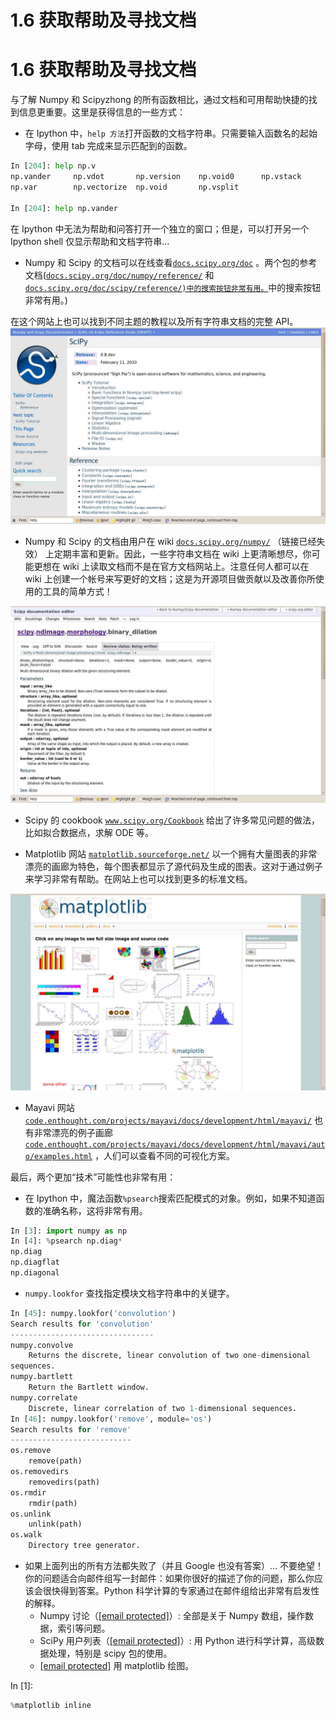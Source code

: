 # 1.6 获取帮助及寻找文档

# 1.6 获取帮助及寻找文档

与了解 Numpy 和 Scipyzhong 的所有函数相比，通过文档和可用帮助快捷的找到信息更重要。这里是获得信息的一些方式：

*   在 Ipython 中，`help 方法`打开函数的文档字符串。只需要输入函数名的起始字母，使用 tab 完成来显示匹配到的函数。

```py
In [204]: help np.v
np.vander     np.vdot       np.version    np.void0      np.vstack
np.var        np.vectorize  np.void       np.vsplit

In [204]: help np.vander 
```

在 Ipython 中无法为帮助和问答打开一个独立的窗口；但是，可以打开另一个 Ipython shell 仅显示帮助和文档字符串...

*   Numpy 和 Scipy 的文档可以在线查看[`docs.scipy.org/doc`](http://docs.scipy.org/doc) 。两个包的参考文档([`docs.scipy.org/doc/numpy/reference/`](http://docs.scipy.org/doc/numpy/reference/) 和 [`docs.scipy.org/doc/scipy/reference/)中的搜索按钮非常有用。`](http://docs.scipy.org/doc/scipy/reference/)中的搜索按钮非常有用。)

在这个网站上也可以找到不同主题的教程以及所有字符串文档的完整 API。 ![](img/85790dcc.jpg)

*   Numpy 和 Scipy 的文档由用户在 wiki [`docs.scipy.org/numpy/`](http://docs.scipy.org/numpy/) （链接已经失效） 上定期丰富和更新。因此，一些字符串文档在 wiki 上更清晰想尽，你可能更想在 wiki 上读取文档而不是在官方文档网站上。注意任何人都可以在 wiki 上创建一个帐号来写更好的文档；这是为开源项目做贡献以及改善你所使用的工具的简单方式！

![](img/784b7266.jpg)

*   Scipy 的 cookbook [`www.scipy.org/Cookbook`](http://www.scipy.org/Cookbook) 给出了许多常见问题的做法，比如拟合数据点，求解 ODE 等。

*   Matplotlib 网站 [`matplotlib.sourceforge.net/`](http://matplotlib.sourceforge.net/) 以一个拥有大量图表的非常漂亮的画廊为特色，每个图表都显示了源代码及生成的图表。这对于通过例子来学习非常有帮助。在网站上也可以找到更多的标准文档。

![](img/be94a611.jpg)

*   Mayavi 网站 [`code.enthought.com/projects/mayavi/docs/development/html/mayavi/`](http://code.enthought.com/projects/mayavi/docs/development/html/mayavi/) 也有非常漂亮的例子画廊 [`code.enthought.com/projects/mayavi/docs/development/html/mayavi/auto/examples.html`](http://code.enthought.com/projects/mayavi/docs/development/html/mayavi/auto/examples.html) ，人们可以查看不同的可视化方案。

最后，两个更加“技术”可能性也非常有用：

*   在 Ipython 中，魔法函数`%psearch`搜索匹配模式的对象。例如，如果不知道函数的准确名称，这将非常有用。

```py
In [3]: import numpy as np
In [4]: %psearch np.diag*
np.diag
np.diagflat
np.diagonal 
```

*   `numpy.lookfor` 查找指定模块文档字符串中的关键字。

```py
In [45]: numpy.lookfor('convolution')
Search results for 'convolution'
--------------------------------
numpy.convolve
    Returns the discrete, linear convolution of two one-dimensional
sequences.
numpy.bartlett
    Return the Bartlett window.
numpy.correlate
    Discrete, linear correlation of two 1-dimensional sequences.
In [46]: numpy.lookfor('remove', module='os')
Search results for 'remove'
---------------------------
os.remove
    remove(path)
os.removedirs
    removedirs(path)
os.rmdir
    rmdir(path)
os.unlink
    unlink(path)
os.walk
    Directory tree generator. 
```

*   如果上面列出的所有方法都失败了（并且 Google 也没有答案）... 不要绝望！你的问题适合向邮件组写一封邮件：如果你很好的描述了你的问题，那么你应该会很快得到答案。Python 科学计算的专家通过在邮件组给出非常有启发性的解释。
    *   Numpy 讨论（[[email protected]](cdn-cgi/l/email-protection)）: 全部是关于 Numpy 数组，操作数据，索引等问题。
    *   SciPy 用户列表（[[email protected]](cdn-cgi/l/email-protection)）: 用 Python 进行科学计算，高级数据处理，特别是 scipy 包的使用。
    *   [[email protected]](matplotlib-users@lists.sourceforge.net) 用 matplotlib 绘图。

In [1]:

```py
%matplotlib inline 
```